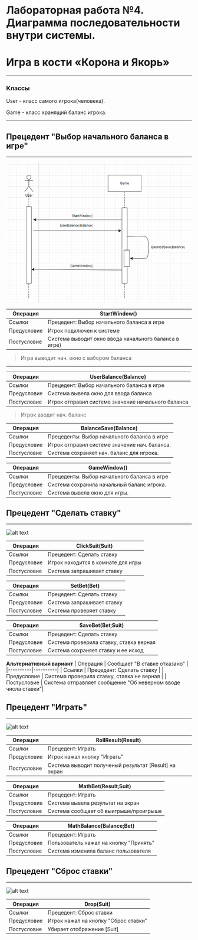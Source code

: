 # Лабораторная работа №4. Диаграмма последовательности внутри системы.
# Игра в кости «Корона и Якорь»
***
### Классы
User - класс самого игрока(человека).

Game - класс хранящий баланс игрока.

---
## Прецедент "Выбор начального баланса в игре"
---
![alt text](<./4img/4.1.1.png>)

| Операция | StartWindow() |
|----------|----------|
| Ссылки    | Прецедент: Выбор начального баланса в игре   |
| Предусловие    | Игрок подключен к системе  |
| Постусловие    | Система выводит окно ввода начального баланса в игре)   |
> Игрa выводит нач. окно с вабором баланса
---
| Операция | UserBalance(Balance) |
|----------|----------|
| Ссылки    | Прецедент: Выбор начального баланса в игре   |
| Предусловие    | Система вывела окно для ввода баланса  |
| Постусловие    | Игрок отправил системе значение начального баланса|
> Игрок вводит нач. баланс

| Операция | BalanceSave(Balance) |
|---|---|
| Ссылки | Прецеденты: Выбор начального баланса в игре |
| Предусловие | Игрок отправил системе значение нач. баланса. |
| Постусловие | Система сохраняет нач. баланс для игрока. |

| Операция | GameWindow() |
|---|---|
| Ссылки | Прецеденты: Выбор начального баланса в игре |
| Предусловие | Система сохранила начальный баланс игрока. |
| Постусловие | Система вывела окно для игры. |

## Прецедент "Сделать ставку"
---
![alt text](<./4img/4.1.2.png>)

| Операция | ClickSuit(Suit)|
|----------|----------|
| Ссылки    | Прецедент: Сделать ставку   |
| Предусловие    | Игрок находится в комнате для игры |
| Постусловие    | Система запрашивает ставку |

| Операция | SetBet(Bet) |
|----------|----------|
| Ссылки    | Прецедент: Сделать ставку   |
| Предусловие    | Система запрашивает ставку |
| Постусловие    | Система проверяет ставку |

| Операция | SaveBet(Bet;Suit) |
|----------|----------|
| Ссылки    | Прецедент: Сделать ставку   |
| Предусловие    | Система проверила ставку, ставка верная |
| Постусловие    | Система сохраняет ставку и ее исход |

**Альтернативный вариант**
| Операция | Сообщает "В ставке отказано" |
|----------|----------|
| Ссылки    | Прецедент: Сделать ставку   |
| Предусловие    | Система проверила ставку, ставка не верная  |
| Постусловие    | Система отправляет сообщение "Об неверном вводе числа ставки"|


## Прецедент "Играть"
---
![alt text](<./4img/4.1.3.png>)

| Операция | RollResult(Result)|
|----------|----------|
| Ссылки    | Прецедент: Играть   |
| Предусловие    | Игрок нажал кнопку "Играть" |
| Постусловие    | Система выводит полученый результат [Result] на экран |

| Операция | MathBet(Result;Suit) |
|----------|----------|
| Ссылки    | Прецедент: Играть   |
| Предусловие    | Система вывела результат на экран |
| Постусловие    | Система сообщает об выигрыше/проигрыше |

| Операция | MathBalance(Balance;Bet) |
|----------|----------|
| Ссылки    | Прецедент: Играть   |
| Предусловие    | Пользователь нажал на кнопку "Принять" |
| Постусловие    | Система изменила баланс пользователя |

## Прецедент "Сброс ставки"
---
![alt text](<./4img/4.1.4.png>)

| Операция | Drop(Suit) |
|----------|----------|
| Ссылки    | Прецедент: Сброс ставки   |
| Предусловие    | Игрок нажал на кнопку "Сброс ставки" |
| Постусловие    | Убирает отображение [Suit] |
